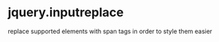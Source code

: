 jquery.inputreplace
===================

replace supported elements with span tags in order to style them easier
